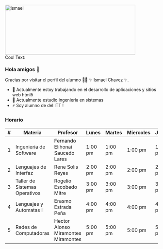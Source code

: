 <a href="https://cooltext.com"><img src="https://images.cooltext.com/5548431.png" width="429" height="164" alt="Ismael" />
<a href="http://es.cooltext.com" target="_top"><img src="https://cooltext.com/images/ct_pixel.gif" width="80" height="15" alt="Cool Text: Generador de Logotipos y Gráficos." border="0" /></a>


### Hola amigos 👋


Gracias por visitar el perfil del alumno 👨‍🎓 ✨ Ismael Chavez ✨.

- 🔭 Actualmente estoy trabajando en el desarrollo de aplicaciones y sitios web html5
- 🌱 Actualmente estudio ingenieria en sistemas
- ⚡ Soy alumno de del ITT !


### Horario

| # | Materia                       | Profesor                            | Lunes   | Martes  | Miercoles | Jueves  | Viernes |
|---|-------------------------------|-------------------------------------|---------|---------|-----------|---------|---------|
| 1 | Ingenieria de Software        | Fernando Elihonai Saucedo Lares     | 1:00 pm | 1:00 pm | 1:00 pm   | 1:00 pm | 1:00 pm |
| 2 | Lenguajes de Interfaz         | Rene Solis Reyes                    | 2:00 pm | 2:00 pm | 2:00 pm   | 2:00 pm |         |
| 3 | Taller de Sistemas Operativos | Rogelio Escobedo Mitre              | 3:00 pm | 3:00 pm | 3:00 pm   | 3:00 pm |         |
| 4 | Lenguajes y Automatas I       | Erasmo Estrada Peña                 | 4:00 pm | 4:00 pm | 4:00 pm   | 4:00 pm | 4:00 pm |
| 5 | Redes de Computadoras         | Hector Alonso Miramontes Miramontes | 5:00 pm | 5:00 pm | 5:00 pm   | 5:00 pm | 5:00 pm |
